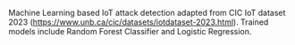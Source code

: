 Machine Learning based IoT attack detection adapted from CIC IoT dataset 2023 (https://www.unb.ca/cic/datasets/iotdataset-2023.html).
Trained models include Random Forest Classifier and Logistic Regression.
